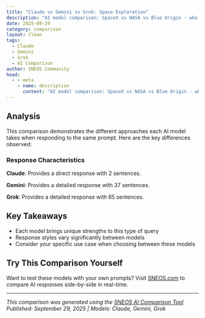 ```yaml
---
title: "Claude vs Gemini vs Grok: Space Exploration"
description: "AI model comparison: SpaceX vs NASA vs Blue Origin - who will get humans to Mars first?..."
date: 2025-09-29
category: comparison
layout: Clean
tags:
  - Claude
  - Gemini
  - Grok
  - AI Comparison
author: SNEOS Community
head:
  - - meta
    - name: description
      content: "AI model comparison: SpaceX vs NASA vs Blue Origin - who will get humans to Mars first?..."
---
```


<ChatComparison
  title="Claude vs Gemini vs Grok: Space Exploration"
  prompt="SpaceX vs NASA vs Blue Origin - who will get humans to Mars first?"
  :responses='{
    "Claude": "Invalid API source. Please specify \u0027openai\u0027, \u0027anthropic\u0027, \u0027gemini\u0027, \u0027gemini-grounding\u0027, \u0027deepseek\u0027, \u0027grok\u0027, \u0027grok-live\u0027, or \u0027mistral\u0027.",
    "Gemini": "This is a complex question with no definitive answer, as it depends on numerous factors including technological advancements, funding, political will, and unforeseen challenges. Here\u0027s a breakdown of each player and their prospects:\n\n**SpaceX:**\n\n*   **Strengths:**\n    *   **Rapid Innovation:** SpaceX has a track record of quickly developing and testing new technologies, like the Starship program.\n    *   **Ambition \u0026 Focus:** Elon Musk has made colonizing Mars a core mission for SpaceX, driving innovation and attracting talent.\n    *   **Funding:** SpaceX has a mix of government contracts and private investment, providing a solid financial base.\n    *   **Reusable Rockets:** Starship is designed to be fully reusable, significantly reducing the cost of Mars missions.\n*   **Weaknesses:**\n    *   **Technological Challenges:** Starship is still under development and has faced significant testing challenges, including explosions.\n    *   **Overly Optimistic Timelines:** Musk has a history of setting ambitious timelines that aren\u0027t always met.\n    *   **Regulatory Hurdles:** SpaceX needs regulatory approval for Starship launches and Mars missions, which could be complex and time-consuming.\n*   **Timeline:** Musk has stated goals of landing humans on Mars by the late 2020s, but the 2030s seem more realistic given current progress.\n\n**NASA:**\n\n*   **Strengths:**\n    *   **Experience \u0026 Expertise:** NASA has decades of experience in space exploration, including the Apollo missions and Mars rovers.\n    *   **Government Funding:** NASA has a stable source of funding from the U.S. government, though subject to political priorities.\n    *   **International Collaboration:** NASA often collaborates with other space agencies, pooling resources and expertise.\n    *   **Systematic Approach:** NASA follows a more methodical and rigorous approach to mission planning and execution, prioritizing safety and reliability.\n*   **Weaknesses:**\n    *   **Bureaucracy \u0026 Political Influence:** NASA is subject to political pressures and bureaucratic processes, which can slow down development and decision-making.\n    *   **Funding Uncertainty:** NASA\u0027s budget is subject to change depending on political priorities.\n    *   **Slower Pace of Innovation:** While NASA is a technological leader, its innovation pace can be slower compared to SpaceX.\n*   **Timeline:** NASA\u0027s current plans aim for crewed missions to Mars in the late 2030s or early 2040s, contingent on the success of the Artemis program (returning humans to the Moon).\n\n**Blue Origin:**\n\n*   **Strengths:**\n    *   **Vision \u0026 Resources:** Jeff Bezos has a long-term vision for space colonization and has invested significant personal wealth into Blue Origin.\n    *   **Gradatim Ferociter (Step-by-Step, Ferociously):** Blue Origin emphasizes a methodical and incremental approach to space development.\n    *   **New Glenn Rocket:** Blue Origin is developing the New Glenn rocket, a heavy-lift launch vehicle that could be used for Mars missions.\n*   **Weaknesses:**\n    *   **Slower Development:** Blue Origin has faced delays in its development programs and hasn\u0027t achieved the same level of success as SpaceX.\n    *   **Lack of a Mars-Specific Program:** Blue Origin doesn\u0027t have a clearly defined Mars mission plan as ambitious as SpaceX or NASA.\n    *   **Limited Flight History:** Blue Origin has fewer launch successes compared to SpaceX and NASA.\n*   **Timeline:** Blue Origin hasn\u0027t announced a specific timeline for Mars missions, but it\u0027s likely further out than SpaceX or NASA\u0027s current goals, potentially in the 2040s or later.\n\n**Who\u0027s Most Likely to Get There First?**\n\n*   **SpaceX:** The most ambitious and aggressive timeline, driven by Musk\u0027s vision and rapid innovation. However, faces significant technological and regulatory hurdles.\n*   **NASA:** A more cautious and systematic approach, with a strong focus on safety and reliability. Subject to political and budgetary constraints.\n*   **Blue Origin:** Long-term vision and significant resources, but slower development and less focus on Mars compared to the others.\n\n**Conclusion:**\n\nGiven the current trajectories, **SpaceX has the potential to be the first to land humans on Mars, but it\u0027s a high-risk, high-reward proposition.** NASA is a strong contender but will be more measured in its approach. Blue Origin is a player to watch but currently trails behind the other two in terms of Mars-specific plans and progress.\n\n**Ultimately, the race to Mars is a complex endeavor, and the winner will likely be the organization that can overcome the technological, financial, and political challenges most effectively.** It\u0027s also possible that a collaboration between these (or other) entities could be the key to achieving this ambitious goal.\n",
    "Grok": "Predicting who will get humans to Mars first among SpaceX, NASA, and Blue Origin involves analyzing their current capabilities, plans, funding, and timelines while acknowledging the inherent uncertainties of space exploration. Here\u0027s a breakdown based on available information as of late 2023:\n\n### **SpaceX (Elon Musk\u0027s Company)**\n- **Advantages**: SpaceX is currently the frontrunner due to its aggressive timeline and innovative approach. Elon Musk has repeatedly stated the goal of landing humans on Mars by the late 2020s (earliest targets around 2026-2029, though often optimistic). Their Starship system, designed for interplanetary travel, is reusable and capable of carrying large payloads and crews (potentially 100\u002B people per mission). Starship has already undergone multiple test flights, with orbital tests in progress (e.g., successful launches in 2023, despite some failures). SpaceX\u2019s track record with Falcon 9 and Crew Dragon shows they can execute complex missions quickly and at lower costs than traditional programs. They also have a partnership with NASA (via the Artemis program) for lunar missions, which could accelerate Mars tech development.\n- **Challenges**: Musk\u2019s timelines are notoriously optimistic, and Starship still needs significant testing for reliability, life support systems, and deep-space travel (e.g., radiation protection, long-duration fuel storage). Landing and returning from Mars require technologies like in-situ resource utilization (ISRU) for fuel production, which are unproven at scale. Funding is strong through private investment and contracts, but Mars missions will cost tens of billions, potentially stretching resources.\n- **Likelihood**: High. SpaceX\u2019s pace, focus on Mars as a core mission, and reusable tech give them a lead. If they hit even a delayed version of their timeline (say, early 2030s), they could outpace others.\n\n### **NASA (U.S. Government Agency)**\n- **Advantages**: NASA has decades of experience with deep-space exploration, including robotic Mars missions (e.g., Perseverance rover) and the Apollo program. Their Artemis program aims to return humans to the Moon by 2025-2026 as a stepping stone to Mars, with a stated goal of human Mars missions in the late 2030s (possibly 2039 per current roadmaps). NASA\u2019s budget (~$25 billion annually) and international partnerships (e.g., ESA, JAXA) provide substantial resources. They\u2019re developing the Space Launch System (SLS) and Orion spacecraft, tested successfully in 2022 (Artemis I), for deep-space missions. NASA also funds research into critical Mars tech like habitation and radiation shielding.\n- **Challenges**: NASA\u2019s timelines are slower due to bureaucratic processes, political dependencies, and budget constraints (funding can shift with administrations). SLS is expensive and not fully reusable, unlike Starship, potentially limiting mission frequency. Their Mars plans are less concrete than lunar ones, with focus split across multiple programs. Delays in Artemis (already pushed from 2024 to 2025-2026) suggest Mars missions could slip further into the 2040s.\n- **Likelihood**: Moderate. NASA has the expertise and infrastructure but moves cautiously and is constrained by politics and funding. They\u2019re more likely to follow SpaceX unless a major national push (akin to Apollo) accelerates their timeline.\n\n### **Blue Origin (Jeff Bezos\u0027s Company)**\n- **Advantages**: Blue Origin is focused on long-term space colonization, with Bezos envisioning millions living in space. Their New Glenn rocket, designed for heavy lift, is in development and could support lunar or Mars missions (first launch expected late 2024). They\u2019re part of NASA\u2019s Artemis program, contracted to build the Blue Moon lunar lander, gaining experience for future Mars endeavors. Blue Origin emphasizes sustainable space infrastructure, which aligns with Mars colonization needs.\n- **Challenges**: Blue Origin lags significantly behind SpaceX and NASA in terms of progress and ambition for Mars specifically. They\u2019ve had delays with New Glenn and lack a clear Mars-focused vehicle or timeline\u2014unlike SpaceX\u2019s Starship or NASA\u2019s explicit plans. Their suborbital New Shepard has flown humans, but they\u2019re far from deep-space capabilities. Funding, while backed by Bezos\u2019s wealth, seems less aggressively deployed compared to SpaceX\u2019s rapid iteration. Mars isn\u2019t their near-term priority; lunar and orbital habitats are.\n- **Likelihood**: Low. Blue Origin could play a supporting role (e.g., via tech or partnerships) but is unlikely to lead a Mars mission before the others. Their timeline likely stretches beyond the 2040s for a direct Mars push, if they pursue it at all.\n\n### **Comparison of Key Factors**\n- **Timeline Aggressiveness**: SpaceX targets late 2020s/early 2030s; NASA aims for late 2030s; Blue Origin has no clear Mars timeline.\n- **Technology Readiness**: SpaceX\u2019s Starship is closest to a Mars-capable system (though unproven); NASA\u2019s SLS/Orion is tested but not Mars-specific yet; Blue Origin\u2019s tech is embryonic for deep space.\n- **Funding \u0026 Resources**: SpaceX relies on private capital and contracts (flexible but risky); NASA has stable government funding (but limited); Blue Origin has Bezos\u2019s backing but slower spending.\n- **Mission Focus**: Mars is SpaceX\u2019s ultimate goal; NASA treats it as a long-term objective after the Moon; Blue Origin prioritizes broader space infrastructure over Mars.\n\n### **Conclusion and Prediction**\nSpaceX is the most likely to get humans to Mars first, potentially in the early 2030s, due to their singular focus, rapid development cycle, and Musk\u2019s drive\u2014though delays to mid-2030s are plausible given technical hurdles. NASA is a strong contender for a later mission (late 2030s or early 2040s) with a more methodical, government-backed approach, and could leapfrog SpaceX if political will (e.g., a new space race) or SpaceX failures intervene. Blue Origin is a distant third, lacking the near-term focus or tech to compete for \u201Cfirst to Mars\u201D but could become relevant in later decades or as a partner.\n\n**Caveats**: Unforeseen challenges (technical failures, funding issues, geopolitical events) could delay all players. A collaborative effort (e.g., SpaceX and NASA combining resources) isn\u2019t out of the question and could shift timelines. Mars remains a monumental challenge\u2014radiation, landing safety, and life support are unsolved at human scale\u2014and the \u201Cfirst\u201D landing might be symbolic rather than sustainable without decades of follow-up. For now, bet on SpaceX, with an eye on NASA as a dark horse. What do you think\u2014any wildcard factors I missed?"
  }'
  published-date="16:28"
/>

## Analysis

This comparison demonstrates the different approaches each AI model takes when responding to the same prompt. Here are the key differences observed:

### Response Characteristics

**Claude**: Provides a direct response with 2 sentences. 

**Gemini**: Provides a detailed response with 37 sentences. 

**Grok**: Provides a detailed response with 65 sentences. 

## Key Takeaways

- Each model brings unique strengths to this type of query
- Response styles vary significantly between models
- Consider your specific use case when choosing between these models

## Try This Comparison Yourself

Want to test these models with your own prompts? Visit [SNEOS.com](https://sneos.com) to compare AI responses side-by-side in real-time.

---

*This comparison was generated using the [SNEOS AI Comparison Tool](https://sneos.com)*
*Published: September 29, 2025 | Models: Claude, Gemini, Grok*
